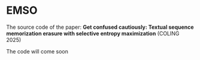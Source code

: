 # EMSO
The source code of the paper: **Get confused cautiously: Textual sequence memorization erasure with selective entropy maximization** (COLING 2025)

The code will come soon


